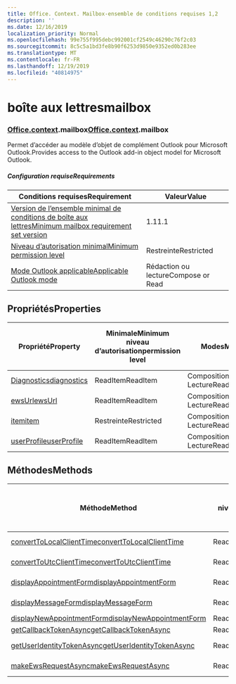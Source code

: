 ```yaml
---
title: Office. Context. Mailbox-ensemble de conditions requises 1,2
description: ''
ms.date: 12/16/2019
localization_priority: Normal
ms.openlocfilehash: 99e755f995debc992001cf2549c46290c76f2c03
ms.sourcegitcommit: 8c5c5a1bd3fe8b90f6253d9850e9352ed0b283ee
ms.translationtype: MT
ms.contentlocale: fr-FR
ms.lasthandoff: 12/19/2019
ms.locfileid: "40814975"
---
```

# <a name="mailbox"></a><span data-ttu-id="3af2a-102">boîte aux lettres</span><span class="sxs-lookup"><span data-stu-id="3af2a-102">mailbox</span></span>

### <a name="officeofficemdcontextofficecontextmdmailbox"></a><span data-ttu-id="3af2a-103">[Office](office.md)[.context](office.context.md).mailbox</span><span class="sxs-lookup"><span data-stu-id="3af2a-103">[Office](office.md)[.context](office.context.md).mailbox</span></span>

<span data-ttu-id="3af2a-104">Permet d’accéder au modèle d’objet de complément Outlook pour Microsoft Outlook.</span><span class="sxs-lookup"><span data-stu-id="3af2a-104">Provides access to the Outlook add-in object model for Microsoft Outlook.</span></span>

##### <a name="requirements"></a><span data-ttu-id="3af2a-105">Configuration requise</span><span class="sxs-lookup"><span data-stu-id="3af2a-105">Requirements</span></span>

|<span data-ttu-id="3af2a-106">Conditions requises</span><span class="sxs-lookup"><span data-stu-id="3af2a-106">Requirement</span></span>| <span data-ttu-id="3af2a-107">Valeur</span><span class="sxs-lookup"><span data-stu-id="3af2a-107">Value</span></span>|
|---|---|
|[<span data-ttu-id="3af2a-108">Version de l’ensemble minimal de conditions de boîte aux lettres</span><span class="sxs-lookup"><span data-stu-id="3af2a-108">Minimum mailbox requirement set version</span></span>](../../requirement-sets/outlook-api-requirement-sets.md)| <span data-ttu-id="3af2a-109">1.1</span><span class="sxs-lookup"><span data-stu-id="3af2a-109">1.1</span></span>|
|[<span data-ttu-id="3af2a-110">Niveau d’autorisation minimal</span><span class="sxs-lookup"><span data-stu-id="3af2a-110">Minimum permission level</span></span>](/outlook/add-ins/understanding-outlook-add-in-permissions)| <span data-ttu-id="3af2a-111">Restreinte</span><span class="sxs-lookup"><span data-stu-id="3af2a-111">Restricted</span></span>|
|[<span data-ttu-id="3af2a-112">Mode Outlook applicable</span><span class="sxs-lookup"><span data-stu-id="3af2a-112">Applicable Outlook mode</span></span>](/outlook/add-ins/#extension-points)| <span data-ttu-id="3af2a-113">Rédaction ou lecture</span><span class="sxs-lookup"><span data-stu-id="3af2a-113">Compose or Read</span></span>|

## <a name="properties"></a><span data-ttu-id="3af2a-114">Propriétés</span><span class="sxs-lookup"><span data-stu-id="3af2a-114">Properties</span></span>

| <span data-ttu-id="3af2a-115">Propriété</span><span class="sxs-lookup"><span data-stu-id="3af2a-115">Property</span></span> | <span data-ttu-id="3af2a-116">Minimale</span><span class="sxs-lookup"><span data-stu-id="3af2a-116">Minimum</span></span><br><span data-ttu-id="3af2a-117">niveau d’autorisation</span><span class="sxs-lookup"><span data-stu-id="3af2a-117">permission level</span></span> | <span data-ttu-id="3af2a-118">Modes</span><span class="sxs-lookup"><span data-stu-id="3af2a-118">Modes</span></span> | <span data-ttu-id="3af2a-119">Type de retour</span><span class="sxs-lookup"><span data-stu-id="3af2a-119">Return type</span></span> | <span data-ttu-id="3af2a-120">Minimale</span><span class="sxs-lookup"><span data-stu-id="3af2a-120">Minimum</span></span><br><span data-ttu-id="3af2a-121">ensemble de conditions requises</span><span class="sxs-lookup"><span data-stu-id="3af2a-121">requirement set</span></span> |
|---|---|---|---|:---:|
| [<span data-ttu-id="3af2a-122">Diagnostics</span><span class="sxs-lookup"><span data-stu-id="3af2a-122">diagnostics</span></span>](office.context.mailbox.diagnostics.md) | <span data-ttu-id="3af2a-123">ReadItem</span><span class="sxs-lookup"><span data-stu-id="3af2a-123">ReadItem</span></span> | <span data-ttu-id="3af2a-124">Composition</span><span class="sxs-lookup"><span data-stu-id="3af2a-124">Compose</span></span><br><span data-ttu-id="3af2a-125">Lecture</span><span class="sxs-lookup"><span data-stu-id="3af2a-125">Read</span></span> | [<span data-ttu-id="3af2a-126">Diagnostics</span><span class="sxs-lookup"><span data-stu-id="3af2a-126">Diagnostics</span></span>](/javascript/api/outlook/office.diagnostics?view=outlook-js-1.2) | [<span data-ttu-id="3af2a-127">1.1</span><span class="sxs-lookup"><span data-stu-id="3af2a-127">1.1</span></span>](../requirement-set-1.1/outlook-requirement-set-1.1.md) |
| [<span data-ttu-id="3af2a-128">ewsUrl</span><span class="sxs-lookup"><span data-stu-id="3af2a-128">ewsUrl</span></span>](/javascript/api/outlook/office.mailbox?view=outlook-js-1.2#ewsurl) | <span data-ttu-id="3af2a-129">ReadItem</span><span class="sxs-lookup"><span data-stu-id="3af2a-129">ReadItem</span></span> | <span data-ttu-id="3af2a-130">Composition</span><span class="sxs-lookup"><span data-stu-id="3af2a-130">Compose</span></span><br><span data-ttu-id="3af2a-131">Lecture</span><span class="sxs-lookup"><span data-stu-id="3af2a-131">Read</span></span> | <span data-ttu-id="3af2a-132">String</span><span class="sxs-lookup"><span data-stu-id="3af2a-132">String</span></span> | [<span data-ttu-id="3af2a-133">1.1</span><span class="sxs-lookup"><span data-stu-id="3af2a-133">1.1</span></span>](../requirement-set-1.1/outlook-requirement-set-1.1.md) |
| [<span data-ttu-id="3af2a-134">item</span><span class="sxs-lookup"><span data-stu-id="3af2a-134">item</span></span>](office.context.mailbox.item.md) | <span data-ttu-id="3af2a-135">Restreinte</span><span class="sxs-lookup"><span data-stu-id="3af2a-135">Restricted</span></span> | <span data-ttu-id="3af2a-136">Composition</span><span class="sxs-lookup"><span data-stu-id="3af2a-136">Compose</span></span><br><span data-ttu-id="3af2a-137">Lecture</span><span class="sxs-lookup"><span data-stu-id="3af2a-137">Read</span></span> | [<span data-ttu-id="3af2a-138">Élément</span><span class="sxs-lookup"><span data-stu-id="3af2a-138">Item</span></span>](/javascript/api/outlook/office.item?view=outlook-js-1.2) | [<span data-ttu-id="3af2a-139">1.1</span><span class="sxs-lookup"><span data-stu-id="3af2a-139">1.1</span></span>](../requirement-set-1.1/outlook-requirement-set-1.1.md) |
| [<span data-ttu-id="3af2a-140">userProfile</span><span class="sxs-lookup"><span data-stu-id="3af2a-140">userProfile</span></span>](office.context.mailbox.userProfile.md) | <span data-ttu-id="3af2a-141">ReadItem</span><span class="sxs-lookup"><span data-stu-id="3af2a-141">ReadItem</span></span> | <span data-ttu-id="3af2a-142">Composition</span><span class="sxs-lookup"><span data-stu-id="3af2a-142">Compose</span></span><br><span data-ttu-id="3af2a-143">Lecture</span><span class="sxs-lookup"><span data-stu-id="3af2a-143">Read</span></span> | [<span data-ttu-id="3af2a-144">Profil</span><span class="sxs-lookup"><span data-stu-id="3af2a-144">UserProfile</span></span>](/javascript/api/outlook/office.userprofile?view=outlook-js-1.2) | [<span data-ttu-id="3af2a-145">1.1</span><span class="sxs-lookup"><span data-stu-id="3af2a-145">1.1</span></span>](../requirement-set-1.1/outlook-requirement-set-1.1.md) |

## <a name="methods"></a><span data-ttu-id="3af2a-146">Méthodes</span><span class="sxs-lookup"><span data-stu-id="3af2a-146">Methods</span></span>

| <span data-ttu-id="3af2a-147">Méthode</span><span class="sxs-lookup"><span data-stu-id="3af2a-147">Method</span></span> | <span data-ttu-id="3af2a-148">Minimale</span><span class="sxs-lookup"><span data-stu-id="3af2a-148">Minimum</span></span><br><span data-ttu-id="3af2a-149">niveau d’autorisation</span><span class="sxs-lookup"><span data-stu-id="3af2a-149">permission level</span></span> | <span data-ttu-id="3af2a-150">Modes</span><span class="sxs-lookup"><span data-stu-id="3af2a-150">Modes</span></span> | <span data-ttu-id="3af2a-151">Minimale</span><span class="sxs-lookup"><span data-stu-id="3af2a-151">Minimum</span></span><br><span data-ttu-id="3af2a-152">ensemble de conditions requises</span><span class="sxs-lookup"><span data-stu-id="3af2a-152">requirement set</span></span> |
|---|---|---|:---:|
| [<span data-ttu-id="3af2a-153">convertToLocalClientTime</span><span class="sxs-lookup"><span data-stu-id="3af2a-153">convertToLocalClientTime</span></span>](/javascript/api/outlook/office.mailbox?view=outlook-js-1.2#converttolocalclienttime-timevalue-) | <span data-ttu-id="3af2a-154">ReadItem</span><span class="sxs-lookup"><span data-stu-id="3af2a-154">ReadItem</span></span> | <span data-ttu-id="3af2a-155">Composition</span><span class="sxs-lookup"><span data-stu-id="3af2a-155">Compose</span></span><br><span data-ttu-id="3af2a-156">Lecture</span><span class="sxs-lookup"><span data-stu-id="3af2a-156">Read</span></span> | [<span data-ttu-id="3af2a-157">1.1</span><span class="sxs-lookup"><span data-stu-id="3af2a-157">1.1</span></span>](../requirement-set-1.1/outlook-requirement-set-1.1.md) |
| [<span data-ttu-id="3af2a-158">convertToUtcClientTime</span><span class="sxs-lookup"><span data-stu-id="3af2a-158">convertToUtcClientTime</span></span>](/javascript/api/outlook/office.mailbox?view=outlook-js-1.2#converttoutcclienttime-input-) | <span data-ttu-id="3af2a-159">ReadItem</span><span class="sxs-lookup"><span data-stu-id="3af2a-159">ReadItem</span></span> | <span data-ttu-id="3af2a-160">Composition</span><span class="sxs-lookup"><span data-stu-id="3af2a-160">Compose</span></span><br><span data-ttu-id="3af2a-161">Lecture</span><span class="sxs-lookup"><span data-stu-id="3af2a-161">Read</span></span> | [<span data-ttu-id="3af2a-162">1.1</span><span class="sxs-lookup"><span data-stu-id="3af2a-162">1.1</span></span>](../requirement-set-1.1/outlook-requirement-set-1.1.md) |
| [<span data-ttu-id="3af2a-163">displayAppointmentForm</span><span class="sxs-lookup"><span data-stu-id="3af2a-163">displayAppointmentForm</span></span>](/javascript/api/outlook/office.mailbox?view=outlook-js-1.2#displayappointmentform-itemid-) | <span data-ttu-id="3af2a-164">ReadItem</span><span class="sxs-lookup"><span data-stu-id="3af2a-164">ReadItem</span></span> | <span data-ttu-id="3af2a-165">Composition</span><span class="sxs-lookup"><span data-stu-id="3af2a-165">Compose</span></span><br><span data-ttu-id="3af2a-166">Lecture</span><span class="sxs-lookup"><span data-stu-id="3af2a-166">Read</span></span> | [<span data-ttu-id="3af2a-167">1.1</span><span class="sxs-lookup"><span data-stu-id="3af2a-167">1.1</span></span>](../requirement-set-1.1/outlook-requirement-set-1.1.md) |
| [<span data-ttu-id="3af2a-168">displayMessageForm</span><span class="sxs-lookup"><span data-stu-id="3af2a-168">displayMessageForm</span></span>](/javascript/api/outlook/office.mailbox?view=outlook-js-1.2#displaymessageform-itemid-) | <span data-ttu-id="3af2a-169">ReadItem</span><span class="sxs-lookup"><span data-stu-id="3af2a-169">ReadItem</span></span> | <span data-ttu-id="3af2a-170">Composition</span><span class="sxs-lookup"><span data-stu-id="3af2a-170">Compose</span></span><br><span data-ttu-id="3af2a-171">Lecture</span><span class="sxs-lookup"><span data-stu-id="3af2a-171">Read</span></span> | [<span data-ttu-id="3af2a-172">1.1</span><span class="sxs-lookup"><span data-stu-id="3af2a-172">1.1</span></span>](../requirement-set-1.1/outlook-requirement-set-1.1.md) |
| [<span data-ttu-id="3af2a-173">displayNewAppointmentForm</span><span class="sxs-lookup"><span data-stu-id="3af2a-173">displayNewAppointmentForm</span></span>](/javascript/api/outlook/office.mailbox?view=outlook-js-1.2#displaynewappointmentform-parameters-) | <span data-ttu-id="3af2a-174">ReadItem</span><span class="sxs-lookup"><span data-stu-id="3af2a-174">ReadItem</span></span> | <span data-ttu-id="3af2a-175">Lecture</span><span class="sxs-lookup"><span data-stu-id="3af2a-175">Read</span></span> | [<span data-ttu-id="3af2a-176">1.1</span><span class="sxs-lookup"><span data-stu-id="3af2a-176">1.1</span></span>](../requirement-set-1.1/outlook-requirement-set-1.1.md) |
| [<span data-ttu-id="3af2a-177">getCallbackTokenAsync</span><span class="sxs-lookup"><span data-stu-id="3af2a-177">getCallbackTokenAsync</span></span>](/javascript/api/outlook/office.mailbox?view=outlook-js-1.2#getcallbacktokenasync-callback--usercontext-) | <span data-ttu-id="3af2a-178">ReadItem</span><span class="sxs-lookup"><span data-stu-id="3af2a-178">ReadItem</span></span> | <span data-ttu-id="3af2a-179">Lecture</span><span class="sxs-lookup"><span data-stu-id="3af2a-179">Read</span></span> | [<span data-ttu-id="3af2a-180">1.1</span><span class="sxs-lookup"><span data-stu-id="3af2a-180">1.1</span></span>](../requirement-set-1.1/outlook-requirement-set-1.1.md) |
| [<span data-ttu-id="3af2a-181">getUserIdentityTokenAsync</span><span class="sxs-lookup"><span data-stu-id="3af2a-181">getUserIdentityTokenAsync</span></span>](/javascript/api/outlook/office.mailbox?view=outlook-js-1.2#getuseridentitytokenasync-callback--usercontext-) | <span data-ttu-id="3af2a-182">ReadItem</span><span class="sxs-lookup"><span data-stu-id="3af2a-182">ReadItem</span></span> | <span data-ttu-id="3af2a-183">Composition</span><span class="sxs-lookup"><span data-stu-id="3af2a-183">Compose</span></span><br><span data-ttu-id="3af2a-184">Lecture</span><span class="sxs-lookup"><span data-stu-id="3af2a-184">Read</span></span> | [<span data-ttu-id="3af2a-185">1.1</span><span class="sxs-lookup"><span data-stu-id="3af2a-185">1.1</span></span>](../requirement-set-1.1/outlook-requirement-set-1.1.md) |
| [<span data-ttu-id="3af2a-186">makeEwsRequestAsync</span><span class="sxs-lookup"><span data-stu-id="3af2a-186">makeEwsRequestAsync</span></span>](/javascript/api/outlook/office.mailbox?view=outlook-js-1.2#makeewsrequestasync-data--callback--usercontext-) | <span data-ttu-id="3af2a-187">ReadWriteMailbox</span><span class="sxs-lookup"><span data-stu-id="3af2a-187">ReadWriteMailbox</span></span> | <span data-ttu-id="3af2a-188">Composition</span><span class="sxs-lookup"><span data-stu-id="3af2a-188">Compose</span></span><br><span data-ttu-id="3af2a-189">Lecture</span><span class="sxs-lookup"><span data-stu-id="3af2a-189">Read</span></span> | [<span data-ttu-id="3af2a-190">1.1</span><span class="sxs-lookup"><span data-stu-id="3af2a-190">1.1</span></span>](../requirement-set-1.1/outlook-requirement-set-1.1.md) |
